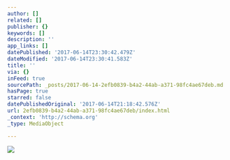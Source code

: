 ```yaml
---
author: []
related: []
publisher: {}
keywords: []
description: ''
app_links: []
datePublished: '2017-06-14T23:30:42.479Z'
dateModified: '2017-06-14T23:30:41.583Z'
title: ''
via: {}
inFeed: true
sourcePath: _posts/2017-06-14-2efb0839-b4a2-44ab-a371-98fc4ae67deb.md
hasPage: true
starred: false
datePublishedOriginal: '2017-06-14T21:18:42.576Z'
url: 2efb0839-b4a2-44ab-a371-98fc4ae67deb/index.html
_context: 'http://schema.org'
_type: MediaObject

---
```

![](https://the-grid-user-content.s3-us-west-2.amazonaws.com/2dacdb77-1778-4e37-913b-27ad42904b31.gif)
